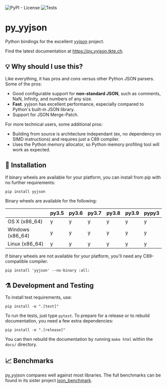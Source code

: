 ![PyPI - License](https://img.shields.io/pypi/l/yyjson.svg?style=flat-square)
![Tests](https://github.com/TkTech/py_yyjson/workflows/Run%20tests/badge.svg)

# py_yyjson

Python bindings for the excellent [yyjson][] project.

Find the latest documentation at https://py_yyjson.tkte.ch.

[yyjson]: https://github.com/ibireme/yyjson

## 💡 Why should I use this?

Like everything, it has pros and cons versus other Python JSON parsers. Some of
the pros:

- Good configurable support for **non-standard JSON**, such as comments, NaN,
  Infinity, and numbers of any size.
- **Fast**. yyjson has excellent performance, especially compared to Python's
  built-in JSON library.
- Support for JSON Merge-Patch.
 
For more technical users, some additional pros:

- Building from source is architecture independant (ex, no dependency on SIMD 
  instructions) and requires just a C89 compiler.
- Uses the Python memory allocator, so Python memory profiling tool will work
  as expected.

## 🎉 Installation

If binary wheels are available for your platform, you can install from pip
with no further requirements:

    pip install yyjson

Binary wheels are available for the following:

|                  | py3.5 | py3.6 | py3.7 | py3.8 | py3.9 | pypy3 |
| ---------------- | ----- | ----- | ----- | ----- | ----- | ----- |
| OS X (x86_64)    | y     | y     | y     | y     | y     | y     |
| Windows (x86_64) | y     | y     | y     | y     | y     | y     |
| Linux (x86_64)   | y     | y     | y     | y     | y     | y     |

If binary wheels are not available for your platform, you'll need any
C89-compatible compiler.

    pip install 'yyjson' --no-binary :all:

## ⚗ Development and Testing

To install test requirements, use:

    pip install -e ".[test]"

To run the tests, just type `pytest`. To prepare for a release or to rebuild
documentation, you need a few extra dependencies:

    pip install -e ".[release]"

You can then rebuild the documentation by running `make html` within the
`docs/` directory.

## 📈 Benchmarks

py_yyjson compares well against most libraries. The full benchmarks can be
found in its sister project [json_benchmark][].


[pysimdjson]: https://github.com/TkTech/pysimdjson
[json_benchmark]: https://github.com/tktech/json_benchmark
